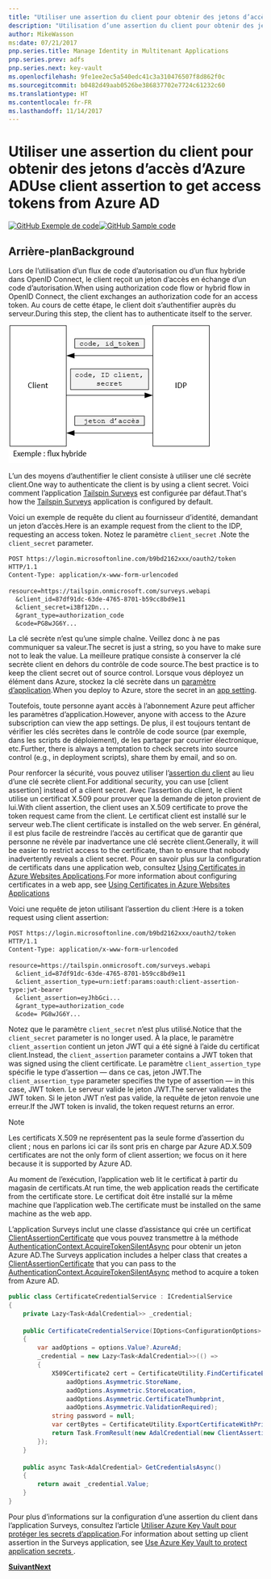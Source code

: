 ```yaml
---
title: "Utiliser une assertion du client pour obtenir des jetons d’accès d’Azure AD"
description: "Utilisation d’une assertion du client pour obtenir des jetons d’accès d’Azure AD."
author: MikeWasson
ms:date: 07/21/2017
pnp.series.title: Manage Identity in Multitenant Applications
pnp.series.prev: adfs
pnp.series.next: key-vault
ms.openlocfilehash: 9fe1ee2ec5a540edc41c3a310476507f8d862f0c
ms.sourcegitcommit: b0482d49aab0526be386837702e7724c61232c60
ms.translationtype: HT
ms.contentlocale: fr-FR
ms.lasthandoff: 11/14/2017
---
```

# <a name="use-client-assertion-to-get-access-tokens-from-azure-ad"></a><span data-ttu-id="b9bd9-103">Utiliser une assertion du client pour obtenir des jetons d’accès d’Azure AD</span><span class="sxs-lookup"><span data-stu-id="b9bd9-103">Use client assertion to get access tokens from Azure AD</span></span>

<span data-ttu-id="b9bd9-104">[![GitHub](../_images/github.png) Exemple de code][sample application]</span><span class="sxs-lookup"><span data-stu-id="b9bd9-104">[![GitHub](../_images/github.png) Sample code][sample application]</span></span>

## <a name="background"></a><span data-ttu-id="b9bd9-105">Arrière-plan</span><span class="sxs-lookup"><span data-stu-id="b9bd9-105">Background</span></span>
<span data-ttu-id="b9bd9-106">Lors de l’utilisation d’un flux de code d’autorisation ou d’un flux hybride dans OpenID Connect, le client reçoit un jeton d’accès en échange d’un code d’autorisation.</span><span class="sxs-lookup"><span data-stu-id="b9bd9-106">When using authorization code flow or hybrid flow in OpenID Connect, the client exchanges an authorization code for an access token.</span></span> <span data-ttu-id="b9bd9-107">Au cours de cette étape, le client doit s’authentifier auprès du serveur.</span><span class="sxs-lookup"><span data-stu-id="b9bd9-107">During this step, the client has to authenticate itself to the server.</span></span>

![Clé secrète client](./images/client-secret.png)

<span data-ttu-id="b9bd9-109">L’un des moyens d’authentifier le client consiste à utiliser une clé secrète client.</span><span class="sxs-lookup"><span data-stu-id="b9bd9-109">One way to authenticate the client is by using a client secret.</span></span> <span data-ttu-id="b9bd9-110">Voici comment l’application [Tailspin Surveys][Surveys] est configurée par défaut.</span><span class="sxs-lookup"><span data-stu-id="b9bd9-110">That's how the [Tailspin Surveys][Surveys] application is configured by default.</span></span>

<span data-ttu-id="b9bd9-111">Voici un exemple de requête du client au fournisseur d’identité, demandant un jeton d’accès.</span><span class="sxs-lookup"><span data-stu-id="b9bd9-111">Here is an example request from the client to the IDP, requesting an access token.</span></span> <span data-ttu-id="b9bd9-112">Notez le paramètre `client_secret` .</span><span class="sxs-lookup"><span data-stu-id="b9bd9-112">Note the `client_secret` parameter.</span></span>

```
POST https://login.microsoftonline.com/b9bd2162xxx/oauth2/token HTTP/1.1
Content-Type: application/x-www-form-urlencoded

resource=https://tailspin.onmicrosoft.com/surveys.webapi
  &client_id=87df91dc-63de-4765-8701-b59cc8bd9e11
  &client_secret=i3Bf12Dn...
  &grant_type=authorization_code
  &code=PG8wJG6Y...
```

<span data-ttu-id="b9bd9-113">La clé secrète n’est qu’une simple chaîne. Veillez donc à ne pas communiquer sa valeur.</span><span class="sxs-lookup"><span data-stu-id="b9bd9-113">The secret is just a string, so you have to make sure not to leak the value.</span></span> <span data-ttu-id="b9bd9-114">La meilleure pratique consiste à conserver la clé secrète client en dehors du contrôle de code source.</span><span class="sxs-lookup"><span data-stu-id="b9bd9-114">The best practice is to keep the client secret out of source control.</span></span> <span data-ttu-id="b9bd9-115">Lorsque vous déployez un élément dans Azure, stockez la clé secrète dans un [paramètre d’application][configure-web-app].</span><span class="sxs-lookup"><span data-stu-id="b9bd9-115">When you deploy to Azure, store the secret in an [app setting][configure-web-app].</span></span>

<span data-ttu-id="b9bd9-116">Toutefois, toute personne ayant accès à l’abonnement Azure peut afficher les paramètres d’application.</span><span class="sxs-lookup"><span data-stu-id="b9bd9-116">However, anyone with access to the Azure subscription can view the app settings.</span></span> <span data-ttu-id="b9bd9-117">De plus, il est toujours tentant de vérifier les clés secrètes dans le contrôle de code source (par exemple, dans les scripts de déploiement), de les partager par courrier électronique, etc.</span><span class="sxs-lookup"><span data-stu-id="b9bd9-117">Further, there is always a temptation to check secrets into source control (e.g., in deployment scripts), share them by email, and so on.</span></span>

<span data-ttu-id="b9bd9-118">Pour renforcer la sécurité, vous pouvez utiliser l’[assertion du client] au lieu d’une clé secrète client.</span><span class="sxs-lookup"><span data-stu-id="b9bd9-118">For additional security, you can use [client assertion] instead of a client secret.</span></span> <span data-ttu-id="b9bd9-119">Avec l’assertion du client, le client utilise un certificat X.509 pour prouver que la demande de jeton provient de lui.</span><span class="sxs-lookup"><span data-stu-id="b9bd9-119">With client assertion, the client uses an X.509 certificate to prove the token request came from the client.</span></span> <span data-ttu-id="b9bd9-120">Le certificat client est installé sur le serveur web.</span><span class="sxs-lookup"><span data-stu-id="b9bd9-120">The client certificate is installed on the web server.</span></span> <span data-ttu-id="b9bd9-121">En général, il est plus facile de restreindre l’accès au certificat que de garantir que personne ne révèle par inadvertance une clé secrète client.</span><span class="sxs-lookup"><span data-stu-id="b9bd9-121">Generally, it will be easier to restrict access to the certificate, than to ensure that nobody inadvertently reveals a client secret.</span></span> <span data-ttu-id="b9bd9-122">Pour en savoir plus sur la configuration de certificats dans une application web, consultez [Using Certificates in Azure Websites Applications][using-certs-in-websites].</span><span class="sxs-lookup"><span data-stu-id="b9bd9-122">For more information about configuring certificates in a web app, see [Using Certificates in Azure Websites Applications][using-certs-in-websites]</span></span>

<span data-ttu-id="b9bd9-123">Voici une requête de jeton utilisant l’assertion du client :</span><span class="sxs-lookup"><span data-stu-id="b9bd9-123">Here is a token request using client assertion:</span></span>

```
POST https://login.microsoftonline.com/b9bd2162xxx/oauth2/token HTTP/1.1
Content-Type: application/x-www-form-urlencoded

resource=https://tailspin.onmicrosoft.com/surveys.webapi
  &client_id=87df91dc-63de-4765-8701-b59cc8bd9e11
  &client_assertion_type=urn:ietf:params:oauth:client-assertion-type:jwt-bearer
  &client_assertion=eyJhbGci...
  &grant_type=authorization_code
  &code= PG8wJG6Y...
```

<span data-ttu-id="b9bd9-124">Notez que le paramètre `client_secret` n’est plus utilisé.</span><span class="sxs-lookup"><span data-stu-id="b9bd9-124">Notice that the `client_secret` parameter is no longer used.</span></span> <span data-ttu-id="b9bd9-125">À la place, le paramètre `client_assertion` contient un jeton JWT qui a été signé à l’aide du certificat client.</span><span class="sxs-lookup"><span data-stu-id="b9bd9-125">Instead, the `client_assertion` parameter contains a JWT token that was signed using the client certificate.</span></span> <span data-ttu-id="b9bd9-126">Le paramètre `client_assertion_type` spécifie le type d’assertion &mdash; dans ce cas, jeton JWT.</span><span class="sxs-lookup"><span data-stu-id="b9bd9-126">The `client_assertion_type` parameter specifies the type of assertion &mdash; in this case, JWT token.</span></span> <span data-ttu-id="b9bd9-127">Le serveur valide le jeton JWT.</span><span class="sxs-lookup"><span data-stu-id="b9bd9-127">The server validates the JWT token.</span></span> <span data-ttu-id="b9bd9-128">Si le jeton JWT n’est pas valide, la requête de jeton renvoie une erreur.</span><span class="sxs-lookup"><span data-stu-id="b9bd9-128">If the JWT token is invalid, the token request returns an error.</span></span>

> [!NOTE]
> <span data-ttu-id="b9bd9-129">Les certificats X.509 ne représentent pas la seule forme d’assertion du client ; nous en parlons ici car ils sont pris en charge par Azure AD.</span><span class="sxs-lookup"><span data-stu-id="b9bd9-129">X.509 certificates are not the only form of client assertion; we focus on it here because it is supported by Azure AD.</span></span>
> 
> 

<span data-ttu-id="b9bd9-130">Au moment de l’exécution, l’application web lit le certificat à partir du magasin de certificats.</span><span class="sxs-lookup"><span data-stu-id="b9bd9-130">At run time, the web application reads the certificate from the certificate store.</span></span> <span data-ttu-id="b9bd9-131">Le certificat doit être installé sur la même machine que l’application web.</span><span class="sxs-lookup"><span data-stu-id="b9bd9-131">The certificate must be installed on the same machine as the web app.</span></span>

<span data-ttu-id="b9bd9-132">L’application Surveys inclut une classe d’assistance qui crée un certificat [ClientAssertionCertificate](/dotnet/api/microsoft.identitymodel.clients.activedirectory.clientassertioncertificate) que vous pouvez transmettre à la méthode [AuthenticationContext.AcquireTokenSilentAsync](/dotnet/api/microsoft.identitymodel.clients.activedirectory.authenticationcontext.acquiretokensilentasync) pour obtenir un jeton Azure AD.</span><span class="sxs-lookup"><span data-stu-id="b9bd9-132">The Surveys application includes a helper class that creates a [ClientAssertionCertificate](/dotnet/api/microsoft.identitymodel.clients.activedirectory.clientassertioncertificate) that you can pass to the [AuthenticationContext.AcquireTokenSilentAsync](/dotnet/api/microsoft.identitymodel.clients.activedirectory.authenticationcontext.acquiretokensilentasync) method to acquire a token from Azure AD.</span></span>

```csharp
public class CertificateCredentialService : ICredentialService
{
    private Lazy<Task<AdalCredential>> _credential;

    public CertificateCredentialService(IOptions<ConfigurationOptions> options)
    {
        var aadOptions = options.Value?.AzureAd;
        _credential = new Lazy<Task<AdalCredential>>(() =>
        {
            X509Certificate2 cert = CertificateUtility.FindCertificateByThumbprint(
                aadOptions.Asymmetric.StoreName,
                aadOptions.Asymmetric.StoreLocation,
                aadOptions.Asymmetric.CertificateThumbprint,
                aadOptions.Asymmetric.ValidationRequired);
            string password = null;
            var certBytes = CertificateUtility.ExportCertificateWithPrivateKey(cert, out password);
            return Task.FromResult(new AdalCredential(new ClientAssertionCertificate(aadOptions.ClientId, new X509Certificate2(certBytes, password))));
        });
    }

    public async Task<AdalCredential> GetCredentialsAsync()
    {
        return await _credential.Value;
    }
}
```

<span data-ttu-id="b9bd9-133">Pour plus d’informations sur la configuration d’une assertion du client dans l’application Surveys, consultez l’article [Utiliser Azure Key Vault pour protéger les secrets d’application][key vault].</span><span class="sxs-lookup"><span data-stu-id="b9bd9-133">For information about setting up client assertion in the Surveys application, see [Use Azure Key Vault to protect application secrets ][key vault].</span></span>

<span data-ttu-id="b9bd9-134">[**Suivant**][key vault]</span><span class="sxs-lookup"><span data-stu-id="b9bd9-134">[**Next**][key vault]</span></span>

<!-- Links -->
[configure-web-app]: /azure/app-service-web/web-sites-configure/
[azure-management-portal]: https://portal.azure.com
[assertion du client]: https://tools.ietf.org/html/rfc7521
[key vault]: key-vault.md
[Setup-KeyVault]: https://github.com/mspnp/multitenant-saas-guidance/blob/master/scripts/Setup-KeyVault.ps1
[Surveys]: tailspin.md
[using-certs-in-websites]: https://azure.microsoft.com/blog/using-certificates-in-azure-websites-applications/

[sample application]: https://github.com/mspnp/multitenant-saas-guidance
